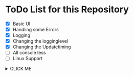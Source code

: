 # ToDo List for this Repository

- [x] Basic UI
- [x] Handling some Errors
- [x] Logging
- [x] Changing the logginglevel
- [x] Changing the Updatetiming
- [ ] All console less
- [ ] Linux Support
<details><summary>CLICK ME</summary>
  Start Arguments?? something like 
  ```
  --language=en 
  ```
<details>
